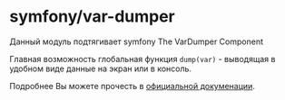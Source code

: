 # symfony/var-dumper
Данный модуль подтягивает symfony The VarDumper Component

Главная возможность глобальная функция `dump(var)` - выводящая в удобном виде данные на экран или в консоль.

Подробнее Вы можете прочесть в [официальной докуменации](http://symfony.com/doc/current/components/var_dumper.html).